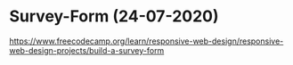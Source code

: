 # Survey-Form (24-07-2020)
https://www.freecodecamp.org/learn/responsive-web-design/responsive-web-design-projects/build-a-survey-form
